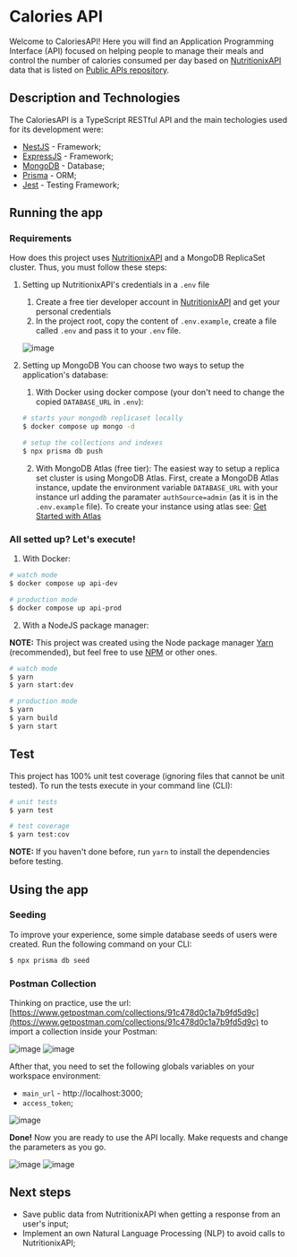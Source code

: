 # Calories API

Welcome to CaloriesAPI! Here you will find an Application Programming Interface (API) focused on helping people to manage their meals and control the number of calories consumed per day based on [NutritionixAPI](https://www.nutritionix.com/business/api) data that is listed on [Public APIs repository](https://github.com/public-apis/public-apis).

## Description and Technologies

The CaloriesAPI is a TypeScript RESTful API and the main techologies used for its development were:
- [NestJS](https://www.mongodb.com/home) - Framework;
- [ExpressJS](https://www.mongodb.com/home) - Framework;
- [MongoDB](https://www.mongodb.com/home) - Database;
- [Prisma](https://www.prisma.io/) - ORM;
- [Jest](https://jestjs.io/) - Testing Framework;

## Running the app

### Requirements

How does this project uses [NutritionixAPI](https://www.nutritionix.com/business/api) and a MongoDB ReplicaSet cluster. Thus, you must follow these steps:

1. Setting up NutritionixAPI's credentials in a `.env` file
    1. Create a free tier developer account in [NutritionixAPI](https://www.nutritionix.com/business/api) and get your personal credentials
    2. In the project root, copy the content of `.env.example`, create a file called `.env` and pass it to your `.env` file.

    ![image](https://user-images.githubusercontent.com/51938137/205082180-eaad473c-fc89-4c62-b353-4a181bd71519.png)

2. Setting up MongoDB
You can choose two ways to setup the application's database:
    1. With Docker using docker compose (your don't need to change the copied `DATABASE_URL` in `.env`):
    ```bash
    # starts your mongodb replicaset locally
    $ docker compose up mongo -d

    # setup the collections and indexes
    $ npx prisma db push
    ```
    2. With MongoDB Atlas (free tier):
    The easiest way to setup a replica set cluster is using MongoDB Atlas. First, create a MongoDB Atlas instance, update the environment variable `DATABASE_URL` with your instance url adding the paramater `authSource=admin` (as it is in the `.env.example` file). To create your instance using atlas see: [Get Started with Atlas](https://www.mongodb.com/docs/atlas/getting-started/)

### All setted up? Let's execute!

1. With Docker:

```bash
# watch mode
$ docker compose up api-dev

# production mode
$ docker compose up api-prod
```

2. With a NodeJS package manager:

**NOTE:** This project was created using the Node package manager [Yarn](https://yarnpkg.com/) (recommended), but feel free to use [NPM](https://www.npmjs.com/) or other ones.

```bash
# watch mode
$ yarn
$ yarn start:dev

# production mode
$ yarn
$ yarn build
$ yarn start
```

## Test

This project has 100% unit test coverage (ignoring files that cannot be unit tested). To run the tests execute in your command line (CLI):

```bash
# unit tests
$ yarn test

# test coverage
$ yarn test:cov
```

**NOTE:** If you haven't done before, run `yarn` to install the dependencies before testing.

## Using the app

### Seeding

To improve your experience, some simple database seeds of users were created. Run the following command on your CLI:

```bash
$ npx prisma db seed
```

### Postman Collection

Thinking on practice, use the url: [https://www.getpostman.com/collections/91c478d0c1a7b9fd5d9c](https://www.getpostman.com/collections/91c478d0c1a7b9fd5d9c) to import a collection inside your Postman:

![image](https://user-images.githubusercontent.com/51938137/205108396-fb8f40e0-6d99-4668-a7fc-f6b223262ea9.png)
![image](https://user-images.githubusercontent.com/51938137/205108509-a3c51055-4b09-4009-a0df-cc6d0dbb45f2.png)

Afther that, you need to set the following globals variables on your workspace environment:

- `main_url` - http://localhost:3000;
- `access_token`;

![image](https://user-images.githubusercontent.com/51938137/205109243-8eed0f0a-6241-4817-8525-329539f60b21.png)

**Done!** Now you are ready to use the API locally. Make requests and change the parameters as you go.

![image](https://user-images.githubusercontent.com/51938137/205110693-8c682938-a862-4b3f-9686-73b8320f0191.png)
![image](https://user-images.githubusercontent.com/51938137/205110755-3d01a5cf-75ca-4c88-9874-684cc2affec7.png)

## Next steps

- Save public data from NutritionixAPI when getting a response from an user's input;
- Implement an own Natural Language Processing (NLP) to avoid calls to NutritionixAPI;
